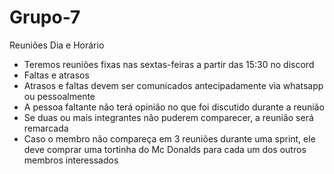 # Grupo-7

Reuniões
 Dia e Horário
* Teremos reuniões fixas nas sextas-feiras a partir das 15:30 no discord 
* Faltas e atrasos
* Atrasos e faltas devem ser comunicados antecipadamente via whatsapp ou pessoalmente
* A pessoa faltante não terá opinião no que foi discutido durante a reunião
* Se duas ou mais integrantes não puderem comparecer, a reunião será remarcada
* Caso o membro não compareça em 3 reuniões durante uma sprint, ele deve comprar uma tortinha do Mc Donalds para cada um dos outros membros interessados  
